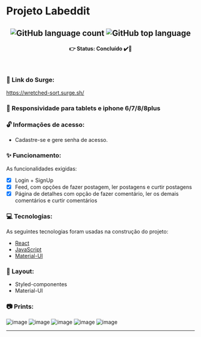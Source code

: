 # Projeto Labeddit

<h2 align="center">
  <img alt="GitHub language count" src="https://img.shields.io/github/languages/count/future4code/epps-labe-food1"> <img alt="GitHub top language" src="https://img.shields.io/github/languages/top/future4code/epps-labe-food1">
</h2>

<h4 align='center'>
👉 Status: Concluído ✔️👏
</h4>
<br />

### 🔗 Link do Surge: 
https://wretched-sort.surge.sh/
<br />

### 📱 Responsividade para tablets e iphone 6/7/8/8plus

### 🔓 Informações de acesso:
- Cadastre-se e gere senha de acesso.

### ✨ Funcionamento:
As funcionalidades exigidas:
- [x] Login + SignUp 
- [x] Feed, com opções de fazer postagem, ler postagens e curtir postagens
- [x] Página de detalhes com opção de fazer comentário, ler os demais comentários e curtir comentários

### 💻 Tecnologias:
As seguintes tecnologias foram usadas na construção do projeto:
- [React](https://pt-br.reactjs.org/)
- [JavaScript](https://www.javascript.com/)
- [Material-UI](https://material-ui.com/pt/)

### 🎨 Layout:
- Styled-componentes
- Material-UI

### 📷 Prints:
![image](https://user-images.githubusercontent.com/74380088/111891464-1bf34f80-89d2-11eb-87ab-e5d765a16adf.png)
![image](https://user-images.githubusercontent.com/74380088/111891471-244b8a80-89d2-11eb-8ce3-44b53aafc3de.png)
![image](https://user-images.githubusercontent.com/74380088/111891484-32011000-89d2-11eb-8a03-880c65d9970d.png)
![image](https://user-images.githubusercontent.com/74380088/111891536-9a4ff180-89d2-11eb-8ebb-2dbf24d8fb51.png)
![image](https://user-images.githubusercontent.com/74380088/111891548-adfb5800-89d2-11eb-9fdb-d98210f52b6d.png)

<hr />
